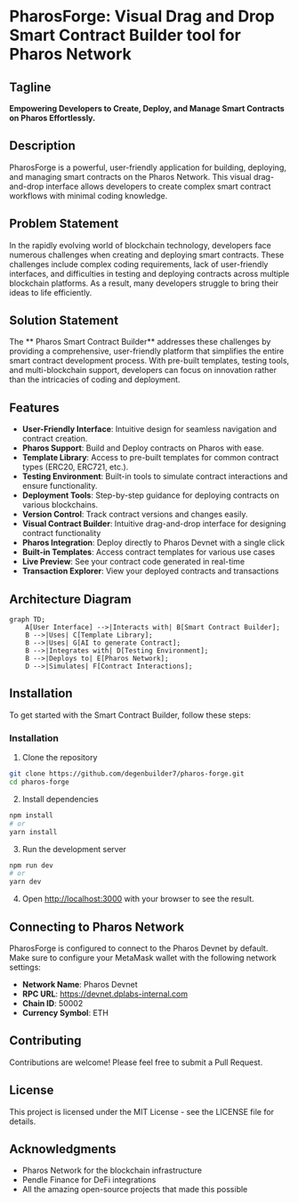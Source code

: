 # PharosForge: Visual Drag and Drop Smart Contract Builder tool for Pharos Network

## Tagline
**Empowering Developers to Create, Deploy, and Manage Smart Contracts on Pharos Effortlessly.**

## Description
PharosForge is a powerful, user-friendly application for building, deploying, and managing smart contracts on the Pharos Network. This visual drag-and-drop interface allows developers to create complex smart contract workflows with minimal coding knowledge.

## Problem Statement
In the rapidly evolving world of blockchain technology, developers face numerous challenges when creating and deploying smart contracts. These challenges include complex coding requirements, lack of user-friendly interfaces, and difficulties in testing and deploying contracts across multiple blockchain platforms. As a result, many developers struggle to bring their ideas to life efficiently.

## Solution Statement
The ** Pharos Smart Contract Builder** addresses these challenges by providing a comprehensive, user-friendly platform that simplifies the entire smart contract development process. With pre-built templates, testing tools, and multi-blockchain support, developers can focus on innovation rather than the intricacies of coding and deployment.

## Features
- **User-Friendly Interface**: Intuitive design for seamless navigation and contract creation.
- **Pharos Support**: Build and Deploy contracts on Pharos with ease.
- **Template Library**: Access to pre-built templates for common contract types (ERC20, ERC721, etc.).
- **Testing Environment**: Built-in tools to simulate contract interactions and ensure functionality.
- **Deployment Tools**: Step-by-step guidance for deploying contracts on various blockchains.
- **Version Control**: Track contract versions and changes easily.
- **Visual Contract Builder**: Intuitive drag-and-drop interface for designing contract functionality
- **Pharos Integration**: Deploy directly to Pharos Devnet with a single click
- **Built-in Templates**: Access contract templates for various use cases
- **Live Preview**: See your contract code generated in real-time
- **Transaction Explorer**: View your deployed contracts and transactions

## Architecture Diagram
```mermaid
graph TD;
    A[User Interface] -->|Interacts with| B[Smart Contract Builder];
    B -->|Uses| C[Template Library];
    B -->|Uses| G[AI to generate Contract];
    B -->|Integrates with| D[Testing Environment];
    B -->|Deploys to| E[Pharos Network];
    D -->|Simulates| F[Contract Interactions];
```

## Installation
To get started with the Smart Contract Builder, follow these steps:

### Installation

1. Clone the repository
```bash
git clone https://github.com/degenbuilder7/pharos-forge.git
cd pharos-forge
```

2. Install dependencies
```bash
npm install
# or
yarn install
```

3. Run the development server
```bash
npm run dev
# or
yarn dev
```

4. Open [http://localhost:3000](http://localhost:3000) with your browser to see the result.

## Connecting to Pharos Network

PharosForge is configured to connect to the Pharos Devnet by default. Make sure to configure your MetaMask wallet with the following network settings:

- **Network Name**: Pharos Devnet
- **RPC URL**: https://devnet.dplabs-internal.com
- **Chain ID**: 50002
- **Currency Symbol**: ETH

## Contributing

Contributions are welcome! Please feel free to submit a Pull Request.

## License

This project is licensed under the MIT License - see the LICENSE file for details.

## Acknowledgments

- Pharos Network for the blockchain infrastructure
- Pendle Finance for DeFi integrations
- All the amazing open-source projects that made this possible
